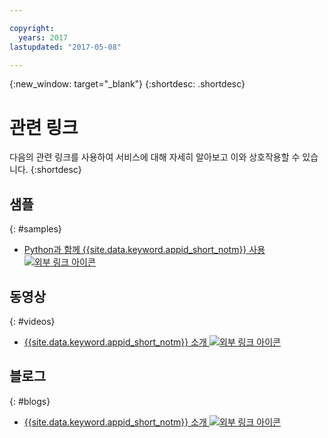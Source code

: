 ```yaml
---

copyright:
  years: 2017
lastupdated: "2017-05-08"

---
```


{:new_window: target="_blank"}
{:shortdesc: .shortdesc}


# 관련 링크

다음의 관련 링크를 사용하여 서비스에 대해 자세히 알아보고 이와 상호작용할 수 있습니다.
{:shortdesc}

## 샘플
{: #samples}

* <a href="https://github.com/mnsn/appid-python-flask-example" target="_blank">Python과 함께 {{site.data.keyword.appid_short_notm}} 사용 <img src="../../icons/launch-glyph.svg" alt="외부 링크 아이콘"></a>

## 동영상
{: #videos}

* <a href="https://www.youtube.com/watch?v=cTn7l_J3tPg" target="_blank">{{site.data.keyword.appid_short_notm}} 소개 <img src="../../icons/launch-glyph.svg" alt="외부 링크 아이콘"></a>


## 블로그
{: #blogs}

* <a href="https://www.ibm.com/blogs/bluemix/2017/03/introducing-ibm-bluemix-app-id-authentication-profiles-service-app-developers/" target="_blank">{{site.data.keyword.appid_short_notm}} 소개 <img src="../../icons/launch-glyph.svg" alt="외부 링크 아이콘"></a>
